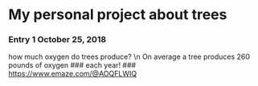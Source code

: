 # My personal project about trees #
### Entry 1 October 25, 2018 ###
how much oxygen do trees produce? \n
On average a tree produces 260 pounds of oxygen ### each year! ###
https://www.emaze.com/@AOQFLWIQ
